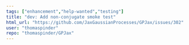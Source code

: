 ```yaml
---
tags: ["enhancement","help-wanted","testing"]
title: "dev: Add non-conjugate smoke test"
html_url: "https://github.com/JaxGaussianProcesses/GPJax/issues/302"
user: "thomaspinder"
repo: "thomaspinder/GPJax"
---
```


